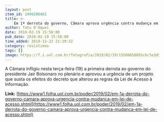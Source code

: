 ```yaml
---
layout: post
item_id: 2496286461
title: >-
    Em 1ª derrota do governo, Câmara aprova urgência contra mudança em Lei de Acesso
author: Tatu D'Oquei
date: 2019-02-19 15:58:00
pub_date: 2019-02-19 15:58:00
time_added: 2019-12-23 21:19:32
category: resistimos
tags: []
image: https://f.i.uol.com.br/fotografia/2019/02/19/15506058855c6c5e3d55359_1550605885_3x2_rt.jpg
---
```


A Câmara infligiu nesta terça-feira (19) a primeira derrota ao governo do presidente Jair Bolsonaro no plenário e aprovou a urgência de um projeto que susta os efeitos do decreto que alterou as regras da Lei de Acesso à Informação.

**Link:** [https://www1.folha.uol.com.br/poder/2019/02/em-1a-derrota-do-governo-camara-aprova-urgencia-contra-mudanca-em-lei-de-acesso.shtml](https://www1.folha.uol.com.br/poder/2019/02/em-1a-derrota-do-governo-camara-aprova-urgencia-contra-mudanca-em-lei-de-acesso.shtml)

